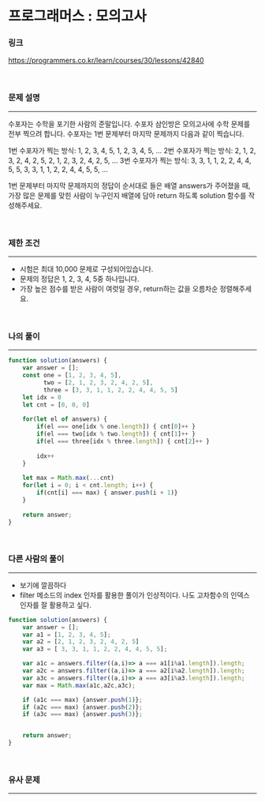 프로그래머스 : 모의고사
===
### 링크
https://programmers.co.kr/learn/courses/30/lessons/42840

<br>

### 문제 설명
---
수포자는 수학을 포기한 사람의 준말입니다. 수포자 삼인방은 모의고사에 수학 문제를 전부 찍으려 합니다. 수포자는 1번 문제부터 마지막 문제까지 다음과 같이 찍습니다.

1번 수포자가 찍는 방식: 1, 2, 3, 4, 5, 1, 2, 3, 4, 5, ...
2번 수포자가 찍는 방식: 2, 1, 2, 3, 2, 4, 2, 5, 2, 1, 2, 3, 2, 4, 2, 5, ...
3번 수포자가 찍는 방식: 3, 3, 1, 1, 2, 2, 4, 4, 5, 5, 3, 3, 1, 1, 2, 2, 4, 4, 5, 5, ...

1번 문제부터 마지막 문제까지의 정답이 순서대로 들은 배열 answers가 주어졌을 때, 가장 많은 문제를 맞힌 사람이 누구인지 배열에 담아 return 하도록 solution 함수를 작성해주세요.

<br>

### 제한 조건
---
- 시험은 최대 10,000 문제로 구성되어있습니다.
- 문제의 정답은 1, 2, 3, 4, 5중 하나입니다.
- 가장 높은 점수를 받은 사람이 여럿일 경우, return하는 값을 오름차순 정렬해주세요.

<br>

### 나의 풀이
---
```js
function solution(answers) {
    var answer = [];
    const one = [1, 2, 3, 4, 5],
          two = [2, 1, 2, 3, 2, 4, 2, 5],
          three = [3, 3, 1, 1, 2, 2, 4, 4, 5, 5]
    let idx = 0
    let cnt = [0, 0, 0]
    
    for(let el of answers) {
        if(el === one[idx % one.length]) { cnt[0]++ }
        if(el === two[idx % two.length]) { cnt[1]++ }
        if(el === three[idx % three.length]) { cnt[2]++ }
        
        idx++
    }
    
    let max = Math.max(...cnt)
    for(let i = 0; i < cnt.length; i++) {
        if(cnt[i] === max) { answer.push(i + 1)}
    }
    
    return answer;
}
```
<br>

### 다른 사람의 풀이
---
- 보기에 깔끔하다
- filter 메소드의 index 인자를 활용한 풀이가 인상적이다. 나도 고차함수의 인덱스 인자를 잘 활용하고 싶다.

```js
function solution(answers) {
    var answer = [];
    var a1 = [1, 2, 3, 4, 5];
    var a2 = [2, 1, 2, 3, 2, 4, 2, 5]
    var a3 = [ 3, 3, 1, 1, 2, 2, 4, 4, 5, 5];

    var a1c = answers.filter((a,i)=> a === a1[i%a1.length]).length;
    var a2c = answers.filter((a,i)=> a === a2[i%a2.length]).length;
    var a3c = answers.filter((a,i)=> a === a3[i%a3.length]).length;
    var max = Math.max(a1c,a2c,a3c);

    if (a1c === max) {answer.push(1)};
    if (a2c === max) {answer.push(2)};
    if (a3c === max) {answer.push(3)};


    return answer;
}
```

<br>

### 유사 문제
---

<br>

